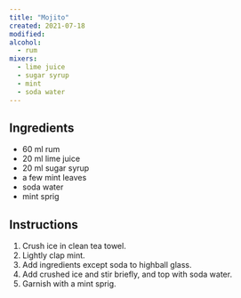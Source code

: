 ```yaml
---
title: "Mojito"
created: 2021-07-18
modified:
alcohol:
  - rum
mixers:
  - lime juice
  - sugar syrup
  - mint
  - soda water
---
```


## Ingredients

- 60 ml rum
- 20 ml lime juice
- 20 ml sugar syrup
- a few mint leaves
- soda water
- mint sprig

## Instructions

1. Crush ice in clean tea towel.
2. Lightly clap mint.
3. Add ingredients except soda to highball glass.
4. Add crushed ice and stir briefly, and top with soda water.
5. Garnish with a mint sprig.
